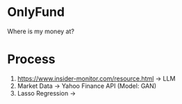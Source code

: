 # OnlyFund
Where is my money at?


# Process

1. https://www.insider-monitor.com/resource.html -> LLM
2. Market Data -> Yahoo Finance API (Model: GAN)
3. Lasso Regression -> 
